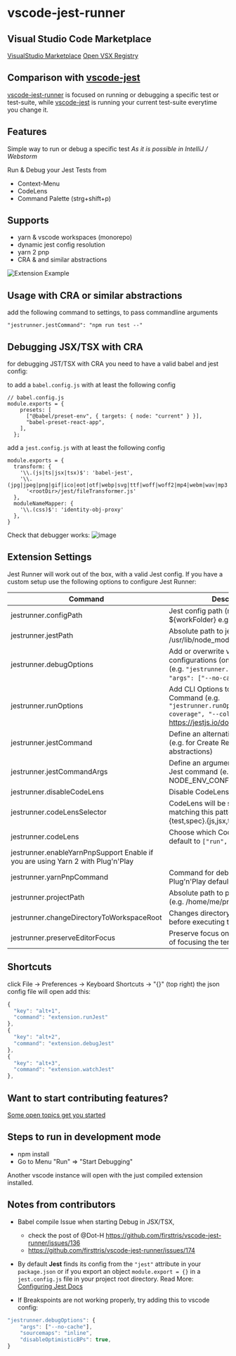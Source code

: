 # vscode-jest-runner

## Visual Studio Code Marketplace

[VisualStudio Marketplace](https://marketplace.visualstudio.com/items?itemName=firsttris.vscode-jest-runner)
[Open VSX Registry](https://open-vsx.org/extension/firsttris/vscode-jest-runner)

## Comparison with [vscode-jest](https://github.com/jest-community/vscode-jest)

[vscode-jest-runner](https://github.com/firsttris/vscode-jest-runner) is focused on running or debugging a specific test or test-suite, while [vscode-jest](https://github.com/jest-community/vscode-jest) is running your current test-suite everytime you change it.

## Features

Simple way to run or debug a specific test
_As it is possible in IntelliJ / Webstorm_

Run & Debug your Jest Tests from

- Context-Menu
- CodeLens
- Command Palette (strg+shift+p)

## Supports

- yarn & vscode workspaces (monorepo)
- dynamic jest config resolution
- yarn 2 pnp
- CRA & and similar abstractions

![Extension Example](https://github.com/firsttris/vscode-jest/raw/master/public/vscode-jest.gif)

## Usage with CRA or similar abstractions

add the following command to settings, to pass commandline arguments

```
"jestrunner.jestCommand": "npm run test --"
```

## Debugging JSX/TSX with CRA

for debugging JST/TSX with CRA you need to have a valid babel and jest config:

to add a `babel.config.js` with at least the following config

```
// babel.config.js
module.exports = {
    presets: [
      ["@babel/preset-env", { targets: { node: "current" } }],
      "babel-preset-react-app",
    ],
  };
```

add a `jest.config.js` with at least the following config

```
module.exports = {
  transform: {
    '\\.(js|ts|jsx|tsx)$': 'babel-jest',
    '\\.(jpg|jpeg|png|gif|ico|eot|otf|webp|svg|ttf|woff|woff2|mp4|webm|wav|mp3|m4a|aac|oga|webmanifest|xml)$':
      '<rootDir>/jest/fileTransformer.js'
  },
  moduleNameMapper: {
    '\\.(css)$': 'identity-obj-proxy'
  },
}
```

Check that debugger works:
![image](https://user-images.githubusercontent.com/1709260/120468727-d542ae00-c3a1-11eb-85ac-986c35ac167f.png)

## Extension Settings

Jest Runner will work out of the box, with a valid Jest config.
If you have a custom setup use the following options to configure Jest Runner:

| Command                                                                         | Description                                                                                                                      |
| ------------------------------------------------------------------------------- | -------------------------------------------------------------------------------------------------------------------------------- |
| jestrunner.configPath                                                           | Jest config path (relative to ${workFolder} e.g. jest-config.json)                                                               |
| jestrunner.jestPath                                                             | Absolute path to jest bin file (e.g. /usr/lib/node_modules/jest/bin/jest.js)                                                     |
| jestrunner.debugOptions                                                         | Add or overwrite vscode debug configurations (only in debug mode) (e.g. `"jestrunner.debugOptions": { "args": ["--no-cache"] }`) |
| jestrunner.runOptions                                                           | Add CLI Options to the Jest Command (e.g. `"jestrunner.runOptions": ["--coverage", "--colors"]`) https://jestjs.io/docs/en/cli   |
| jestrunner.jestCommand                                                          | Define an alternative Jest command (e.g. for Create React App and similar abstractions)                                          |
| jestrunner.jestCommandArgs                                                      | Define an arguments before applying Jest command (e.g. NODE_ENV_CONFIG=./config)                                                 |
| jestrunner.disableCodeLens                                                      | Disable CodeLens feature                                                                                                         |
| jestrunner.codeLensSelector                                                     | CodeLens will be shown on files matching this pattern (default \*_/_.{test,spec}.{js,jsx,ts,tsx})                                |
| jestrunner.codeLens                                                             | Choose which CodeLens to enable, default to `["run", "debug"]`                                                                   |
| jestrunner.enableYarnPnpSupport Enable if you are using Yarn 2 with Plug'n'Play |
| jestrunner.yarnPnpCommand                                                       | Command for debugging with Plug'n'Play defaults to yarn-*.*js                                                                    |
| jestrunner.projectPath                                                          | Absolute path to project directory (e.g. /home/me/project/sub-folder)                                                            |
| jestrunner.changeDirectoryToWorkspaceRoot                                       | Changes directory to workspace root before executing the test                                                                    |
| jestrunner.preserveEditorFocus                                                  | Preserve focus on your editor instead of focusing the terminal on test run                                                       |

## Shortcuts

click File -> Preferences -> Keyboard Shortcuts -> "{}" (top right)
the json config file will open
add this:

```javascript
{
  "key": "alt+1",
  "command": "extension.runJest"
},
{
  "key": "alt+2",
  "command": "extension.debugJest"
},
{
  "key": "alt+3",
  "command": "extension.watchJest"
},
```

## Want to start contributing features?

[Some open topics get you started](https://github.com/firsttris/vscode-jest-runner/issues)

## Steps to run in development mode

- npm install
- Go to Menu "Run" => "Start Debugging"

Another vscode instance will open with the just compiled extension installed.

## Notes from contributors

- Babel compile Issue when starting Debug in JSX/TSX,

  - check the post of @Dot-H https://github.com/firsttris/vscode-jest-runner/issues/136
  - https://github.com/firsttris/vscode-jest-runner/issues/174

- By default **Jest** finds its config from the `"jest"` attribute in your `package.json` or if you export an object `module.export = {}` in a `jest.config.js` file in your project root directory.
  Read More: [Configuring Jest Docs](https://jestjs.io/docs/en/configuration)

- If Breakspoints are not working properly, try adding this to vscode config:

```javascript
"jestrunner.debugOptions": {
    "args": ["--no-cache"],
    "sourcemaps": "inline",
    "disableOptimisticBPs": true,
}
```
